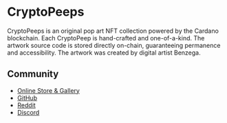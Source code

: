 # CryptoPeeps

CryptoPeeps is an original pop art NFT collection powered by the Cardano blockchain. Each CryptoPeep is hand-crafted and one-of-a-kind. The artwork source code is stored directly on-chain, guaranteeing permanence and accessibility. The artwork was created by digital artist Benzega.

## Community

- [Online Store & Gallery](https://www.cryptopeeps.io)
- [GitHub](https://www.github.com/cryptopeeps)
- [Reddit](https://www.reddit.com/r/cryptopeeps)
- [Discord](https://discord.gg/jd8scFWY)
